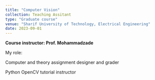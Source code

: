 ```yaml
---
title: "Computer Vision"
collection: Teaching Assitant
type: "Graduate course"
venue: "Sharif University of Technology, Electrical Engineering"
date: 2023-09-01
---
```


<b>Course instructor: Prof. Mohammadzade</b>

My role:

Computer and theory assignment designer and grader

Python OpenCV tutorial instructor

